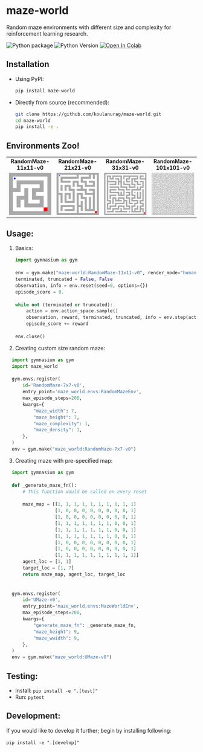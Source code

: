 # maze-world

Random maze environments with different size and complexity for reinforcement learning research.

![Python package](https://github.com/koulanurag/maze-world/workflows/Python%20package/badge.svg)
![Python Version](https://img.shields.io/pypi/pyversions/maze-world)
[![Open In Colab](https://colab.research.google.com/assets/colab-badge.svg)](https://colab.research.google.com/github/koulanurag/maze-world/blob/main/examples/colab_example.ipynb)


## Installation

- Using PyPI:
   ```bash
   pip install maze-world
   ```

- Directly from source (recommended):
   ```bash
   git clone https://github.com/koulanurag/maze-world.git
   cd maze-world
   pip install -e .
   ```
## Environments Zoo!

<div style="text-align:center;">
  <table>
    <tr>
      <td><b>RandomMaze-11x11-v0</b></td>
      <td><b>RandomMaze-21x21-v0</b></td>
      <td><b>RandomMaze-31x31-v0</b></td>
      <td><b>RandomMaze-101x101-v0</b></td>
    </tr>
    <tr>
      <td><img src="/static/RandomMaze-11x11-v0.gif" alt="RandomMAze-11x11-v0.gif" width="200"/></td>
      <td><img src="/static/RandomMaze-21x21-v0.gif" alt="RandomMAze-21x21-v0.gif" width="200"/></td>
      <td><img src="/static/RandomMaze-31x31-v0.gif" alt="RandomMAze-11x11-v0.gif" width="200"/></td>
      <td><img src="/static/RandomMaze-101x101-v0.gif" alt="RandomMAze-21x21-v0.gif" width="200"/></td>
    </tr>
  </table>
</div>

## Usage:

1. Basics:

    ```python
    import gymnasium as gym
    
    env = gym.make("maze-world:RandomMaze-11x11-v0", render_mode="human")
    terminated, truncated = False, False
    observation, info = env.reset(seed=0, options={})
    episode_score = 0.
   
    while not (terminated or truncated):
        action = env.action_space.sample()
        observation, reward, terminated, truncated, info = env.step(action)
        episode_score += reward
   
    env.close()
    
    ```
2. Creating custom size random maze:

  ```python
    import gymnasium as gym
    import maze_world
    
    gym.envs.register(
        id='RandomMaze-7x7-v0',
        entry_point='maze_world.envs:RandomMazeEnv',
        max_episode_steps=200,
        kwargs={
            "maze_width": 7,
            "maze_height": 7,
            "maze_complexity": 1,
            "maze_density": 1,
        },
    )
    env = gym.make("maze_world:RandomMaze-7x7-v0")
  ```
3. Creating maze with pre-specified map:

  ```python
    import gymnasium as gym

    def _generate_maze_fn():
        # This function would be called on every reset
    
        maze_map = [[1, 1, 1, 1, 1, 1, 1, 1, 1, 1]
                    [1, 0, 0, 0, 0, 0, 0, 0, 0, 1]
                    [1, 0, 0, 0, 0, 0, 0, 0, 0, 1]
                    [1, 1, 1, 1, 1, 1, 1, 0, 0, 1]
                    [1, 1, 1, 1, 1, 1, 1, 0, 0, 1]
                    [1, 1, 1, 1, 1, 1, 1, 0, 0, 1]
                    [1, 0, 0, 0, 0, 0, 0, 0, 0, 1]
                    [1, 0, 0, 0, 0, 0, 0, 0, 0, 1]
                    [1, 1, 1, 1, 1, 1, 1, 1, 1, 1]]
        agent_loc = [1, 1]
        target_loc = [1, 7]
        return maze_map, agent_loc, target_loc


    gym.envs.register(
        id='UMaze-v0',
        entry_point='maze_world.envs:MazeWorldEnv',
        max_episode_steps=200,
        kwargs={
            "generate_maze_fn": _generate_maze_fn,
            "maze_height": 9,
            "maze_wwidth": 9,
        },
    )
    env = gym.make("maze_world:UMaze-v0")
  ```
## Testing:

- Install: ```pip install -e ".[test]" ```
- Run: ```pytest```

## Development:

If you would like to develop it further; begin by installing following:

```pip install -e ".[develop]" ```